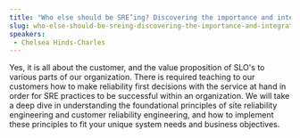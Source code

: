 ```yaml
---
title: "Who else should be SRE’ing? Discovering the importance and integration of Customer Reliability Engineering (CRE) within SRE"
slug: who-else-should-be-sreing-discovering-the-importance-and-integration-of-customer-reliability-engineering-cre-within-sre
speakers:
 - Chelsea Hinds-Charles
---
```


Yes, it is all about the customer, and the value proposition of SLO's to various parts of our organization. There is required teaching to our customers how to make reliability first decisions with the service at hand in order for SRE practices to be successful within an organization. We will take a deep dive in understanding the foundational principles of site reliability engineering and customer reliability engineering, and how to implement these principles to fit your unique system needs and business objectives.